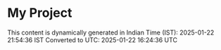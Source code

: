 # My Project

This content is dynamically generated in Indian Time (IST): 2025-01-22 21:54:36 IST
Converted to UTC: 2025-01-22 16:24:36 UTC
